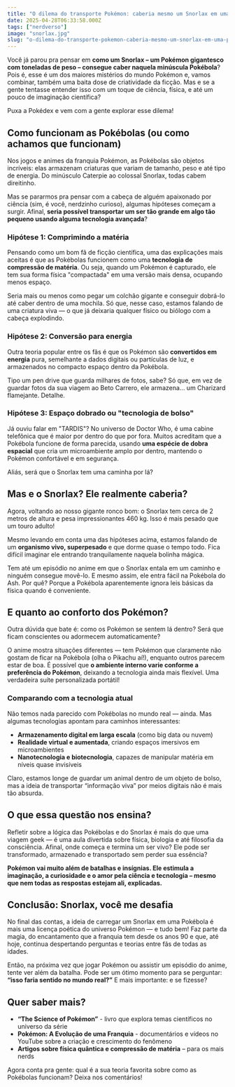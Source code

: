 ```yaml
---
title: "O dilema do transporte Pokémon: caberia mesmo um Snorlax em uma Pokébola?"
date: 2025-04-28T06:33:58.000Z
tags: ["nerdverso"]
image: "snorlax.jpg"
slug: "o-dilema-do-transporte-pokemon-caberia-mesmo-um-snorlax-em-uma-pokebola"
---
```


Você já parou pra pensar em **como um Snorlax – um Pokémon gigantesco com toneladas de peso – consegue caber naquela minúscula Pokébola**? Pois é, esse é um dos maiores mistérios do mundo Pokémon e, vamos combinar, também uma baita dose de criatividade da ficção. Mas e se a gente tentasse entender isso com um toque de ciência, física, e até um pouco de imaginação científica?

Puxa a Pokédex e vem com a gente explorar esse dilema!

## Como funcionam as Pokébolas (ou como achamos que funcionam)

Nos jogos e animes da franquia Pokémon, as Pokébolas são objetos incríveis: elas armazenam criaturas que variam de tamanho, peso e até tipo de energia. Do minúsculo Caterpie ao colossal Snorlax, todas cabem direitinho.

Mas se pararmos pra pensar com a cabeça de alguém apaixonado por ciência (sim, é você, nerdzinho curioso), algumas hipóteses começam a surgir. Afinal, **seria possível transportar um ser tão grande em algo tão pequeno usando alguma tecnologia avançada**?

### Hipótese 1: Comprimindo a matéria

Pensando como um bom fã de ficção científica, uma das explicações mais aceitas é que as Pokébolas funcionem como uma **tecnologia de compressão de matéria**. Ou seja, quando um Pokémon é capturado, ele tem sua forma física "compactada" em uma versão mais densa, ocupando menos espaço.

Seria mais ou menos como pegar um colchão gigante e conseguir dobrá-lo até caber dentro de uma mochila. Só que, nesse caso, estamos falando de uma criatura viva — o que já deixaria qualquer físico ou biólogo com a cabeça explodindo.

### Hipótese 2: Conversão para energia

Outra teoria popular entre os fãs é que os Pokémon são **convertidos em energia** pura, semelhante a dados digitais ou partículas de luz, e armazenados no compacto espaço dentro da Pokébola.

Tipo um pen drive que guarda milhares de fotos, sabe? Só que, em vez de guardar fotos da sua viagem ao Beto Carrero, ele armazena... um Charizard flamejante. Detalhe.

### Hipótese 3: Espaço dobrado ou "tecnologia de bolso"

Já ouviu falar em "TARDIS"? No universo de Doctor Who, é uma cabine telefônica que é maior por dentro do que por fora. Muitos acreditam que a Pokébola funcione de forma parecida, usando **uma espécie de dobra espacial** que cria um microambiente amplo por dentro, mantendo o Pokémon confortável e em segurança.

Aliás, será que o Snorlax tem uma caminha por lá?

## Mas e o Snorlax? Ele realmente caberia?

Agora, voltando ao nosso gigante ronco bom: o Snorlax tem cerca de 2 metros de altura e pesa impressionantes 460 kg. Isso é mais pesado que um touro adulto!

Mesmo levando em conta uma das hipóteses acima, estamos falando de um **organismo vivo, superpesado** e que dorme quase o tempo todo. Fica difícil imaginar ele entrando tranquilamente naquela bolinha mágica.

Tem até um episódio no anime em que o Snorlax entala em um caminho e ninguém consegue movê-lo. E mesmo assim, ele entra fácil na Pokébola do Ash. Por quê? Porque a Pokébola aparentemente ignora leis básicas da física quando é conveniente.

## E quanto ao conforto dos Pokémon?

Outra dúvida que bate é: como os Pokémon se sentem lá dentro? Será que ficam conscientes ou adormecem automaticamente?

O anime mostra situações diferentes — tem Pokémon que claramente não gostam de ficar na Pokébola (olha o Pikachu aí!), enquanto outros parecem estar de boa. É possível que **o ambiente interno varie conforme a preferência do Pokémon**, deixando a tecnologia ainda mais flexível. Uma verdadeira suíte personalizada portátil!

### Comparando com a tecnologia atual

Não temos nada parecido com Pokébolas no mundo real — ainda. Mas algumas tecnologias apontam para caminhos interessantes:

*   **Armazenamento digital em larga escala** (como big data ou nuvem)
*   **Realidade virtual e aumentada**, criando espaços imersivos em microambientes
*   **Nanotecnologia e biotecnologia**, capazes de manipular matéria em níveis quase invisíveis

Claro, estamos longe de guardar um animal dentro de um objeto de bolso, mas a ideia de transportar “informação viva” por meios digitais não é mais tão absurda.

## O que essa questão nos ensina?

Refletir sobre a lógica das Pokébolas e do Snorlax é mais do que uma viagem geek — é uma aula divertida sobre física, biologia e até filosofia da consciência. Afinal, onde começa e termina um ser vivo? Ele pode ser transformado, armazenado e transportado sem perder sua essência?

**Pokémon vai muito além de batalhas e insígnias. Ele estimula a imaginação, a curiosidade e o amor pela ciência e tecnologia – mesmo que nem todas as respostas estejam ali, explicadas.**

## Conclusão: Snorlax, você me desafia

No final das contas, a ideia de carregar um Snorlax em uma Pokébola é mais uma licença poética do universo Pokémon — e tudo bem! Faz parte da magia, do encantamento que a franquia tem desde os anos 90 e que, até hoje, continua despertando perguntas e teorias entre fãs de todas as idades.

Então, na próxima vez que jogar Pokémon ou assistir um episódio do anime, tente ver além da batalha. Pode ser um ótimo momento para se perguntar: **“isso faria sentido no mundo real?”** E mais importante: e se fizesse?

## Quer saber mais?

*   **“The Science of Pokémon”** - livro que explora temas científicos no universo da série
*   **Pokémon: A Evolução de uma Franquia** - documentários e vídeos no YouTube sobre a criação e crescimento do fenômeno
*   **Artigos sobre física quântica e compressão de matéria** – para os mais nerds

Agora conta pra gente: qual é a sua teoria favorita sobre como as Pokébolas funcionam? Deixa nos comentários!
